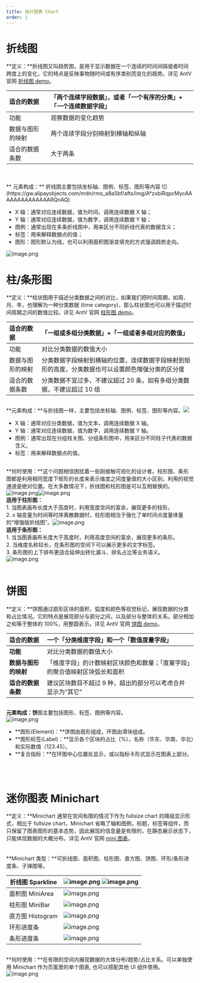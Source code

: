 ```yaml
---
title: 统计图表 Chart
order: 1
---
```


# 折线图

**定义：**折线图又叫趋势图，是用于显示数据在一个连续的时间间隔或者时间跨度上的变化，它的特点是反映事物随时间或有序类别而变化的趋势。详见 AntV 官网 [折线图 demo](https://g2plot.antv.vision/zh/examples/line/basic)。

| 适合的数据 | 「两个连续字段数据」，或者「一个有序的分类」+「一个连续数据字段」 |
| :-- | :-- |
| 功能 | 观察数据的变化趋势 |
| 数据与图形的映射 | 两个连续字段分别映射到横轴和纵轴 |
| 适合的数据条数 | 大于两条 |

<br />
<br />** 元素构成：** 折线图主要包括坐标轴、图例、标签、图形等内容
![](https://gw.alipayobjects.com/mdn/rms_a8a5bf/afts/img/A*zxbiRqpcMycAAAAAAAAAAAAAARQnAQ)

- X 轴：通常对应连续数据，值为时间，调用连续数据 X 轴；
- Y 轴：通常对应连续数据，值为数字，调用连续数据 Y 轴；
- 图例：通常出现在多条折线图中，用来区分不同折线代表的数据含义；
- 标签：用来解释数据点的值；
- 图形：图形默认为线，也可以利用面积图渐变填充的方式强调趋势走向。

![image.png](https://gw.alipayobjects.com/mdn/rms_a8a5bf/afts/img/A*z-M3QIorRgMAAAAAAAAAAAAAARQnAQ)<br />

#

# 柱/条形图

**定义：**柱状图用于描述分类数据之间的对比，如果我们把时间周期，如周、月、年，也理解为一种分类数据 (time category)，那么柱状图也可以用于描述时间周期之间的数值比较。详见 AntV 官网 [柱形图 demo](https://g2plot.antv.vision/zh/examples/column/basic#basic)。

| 适合的数据 | 「一组或多组分类数据」+「一组或者多组对应的数值」 |
| :-- | :-- |
| 功能 | 对比分类数据的数值大小 |
| 数据与图形的映射 | 分类数据字段映射到横轴的位置，连续数据字段映射到矩形的高度，分类数据也可以设置颜色增强分类的区分度 |
| 适合的数据条数 | 分类数据不宜过多，不建议超过 20 条，如有多组分类数据，不建议超过 10 组 |

##

**元素构成：**与折线图一样，主要包括坐标轴、图例、标签、图形等内容。![](https://gw.alipayobjects.com/mdn/rms_a8a5bf/afts/img/A*DKfZR6-f5p0AAAAAAAAAAAAAARQnAQ)

- X 轴：通常对应分类数据，值为文本，调用连续数据 X 轴。
- Y 轴：通常对应连续数据，值为数字，调用连续数据 Y 轴。
- 图例：通常出现在分组柱关图、分组条形图中，用来区分不同柱子代表的数据含义。
- 标签：用来解释数据点的值。

##

**何时使用：**这个问题相信困扰着一些刚接触可视化的设计者。柱形图、条形图都是利用相同宽度下矩形的长度来表示维度之间度量值的大小区别，利用的视觉通道是绝对位置。在大多数情况下，折线图和柱形图是可以互相替换的。<br />![image.png](https://gw.alipayobjects.com/mdn/rms_a8a5bf/afts/img/A*1PoBQIc-1VIAAAAAAAAAAAAAARQnAQ)![image.png](https://gw.alipayobjects.com/mdn/rms_a8a5bf/afts/img/A*zgcvRZkfJzUAAAAAAAAAAAAAARQnAQ)<br />**适用于柱形图：**<br />1. 当图表画布长度大于高度时，利用宽度空间的富余，展现更多的柱形。<br />2. x 轴变量为时间等时序离散数据时，柱形图相当于强化了单时间点度量体量的“增强版折线图”。![image.png](https://gw.alipayobjects.com/mdn/rms_a8a5bf/afts/img/A*klwjTL2S6AkAAAAAAAAAAAAAARQnAQ)<br />**适用于条形图：**<br />1. 当当图表画布长度大于高度时，利用高度空间的富余，展现更多的条形。<br />2. 当维度名称较长，在条形图的空间下可以展示更多的文字标签。<br />3. 条形图的上下排布更适合延伸出转化漏斗、排名占比等业务语义。<br />![image.png](https://gw.alipayobjects.com/mdn/rms_a8a5bf/afts/img/A*WbFgTbEpfUgAAAAAAAAAAAAAARQnAQ)<br /> <br />

# 饼图

**定义：**饼图通过扇形区块的面积，弧度和颜色等视觉标记，展现数据的分类和占比情况。它的特点是展现部分与部分之间，以及部分与整体的关系。部分相加之和等于整体的 100%，用整圆表示。详见 AntV 官网 [饼图 demo](https://g2plot.antv.vision/zh/examples/pie/basic#pie-state)。

| **适合的数据** | 一个「分类维度字段」和一个「数值度量字段」 |
| :-- | :-- |
| **功能** | 对比分类数据的数值大小 |
| **数据与图形的映射** | 「维度字段」的计数映射区块颜色和数量；「度量字段」的聚合值映射区块弧长和面积 |
| **适合的数据条数** | 建议区块数目不超过 9 种，超出的部分可以考虑合并显示为“其它” |

##

**元素构成：饼**图主要包括图形、标签、图例等内容。<br />![image.png](https://gw.alipayobjects.com/mdn/rms_a8a5bf/afts/img/A*cpBZSpr-Pi0AAAAAAAAAAAAAARQnAQ)

- **图形(Element)：**饼图由扇形组成，环图由滑块组成。
- **图形标签(Label)：**显示各个区块的占比（%），名称（华东、华南、华北）和实际数值（123.45）。
- **复合指标：**在环图中心位置处显示，或以指标卡形式显示在图表上部分。

<br />
<br />

# 迷你图表 Minichart

**定义：**Minichart 通常在空间有限的情况下作为 fullsize chart 的降级显示形式，相比于 fullsize chart，Minichart 省略了轴和图例，标题，标签等组件，而只保留了图表图形的基本态势，因此展现的信息量是有限的，在静态展示状态下，只能体现数据的大概分布。详见 AntV 官网 [mini 图表](https://g2plot.antv.vision/zh/examples/gallery#category-%E8%BF%B7%E4%BD%A0%E6%8A%98%E7%BA%BF%E5%9B%BE)。<br /> <br /> <br />**Minichart 类型：**可折线图、面积图、柱形图、直方图、饼图、环形/条形进度条、子弹图等。

| 折线图 Sparkline | ![image.png](https://gw.alipayobjects.com/mdn/rms_a8a5bf/afts/img/A*WT15RKQ5ragAAAAAAAAAAAAAARQnAQ) ![image.png](https://gw.alipayobjects.com/mdn/rms_a8a5bf/afts/img/A*ZDxyR7u1nuoAAAAAAAAAAAAAARQnAQ) |
| --- | --- |
| 面积图 MiniArea | ![image.png](https://gw.alipayobjects.com/mdn/rms_a8a5bf/afts/img/A*z88MTLwcvkwAAAAAAAAAAAAAARQnAQ) |
| 柱形图 MiniBar | ![image.png](https://gw.alipayobjects.com/mdn/rms_a8a5bf/afts/img/A*bHz4Q6L2utMAAAAAAAAAAAAAARQnAQ) |
| 直方图 Histogram | ![image.png](https://gw.alipayobjects.com/mdn/rms_a8a5bf/afts/img/A*qeh1SahCPSoAAAAAAAAAAAAAARQnAQ) |
| 环形进度条 | ![image.png](https://gw.alipayobjects.com/mdn/rms_a8a5bf/afts/img/A*23KoTa9FMT0AAAAAAAAAAAAAARQnAQ) |
| 条形进度条 | ![image.png](https://gw.alipayobjects.com/mdn/rms_a8a5bf/afts/img/A*WiE5SIMgWJ0AAAAAAAAAAAAAARQnAQ) |

##

**何时使用：**在有限的空间内展现数据的大体分布/趋势/占比关系。可以单独使用 Minichart 作为页面里的单个图表, 也可以搭配其他 UI 组件使用。<br />![image.png](https://gw.alipayobjects.com/mdn/rms_a8a5bf/afts/img/A*pvh0S4b17QoAAAAAAAAAAAAAARQnAQ)
